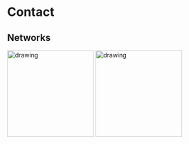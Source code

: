 # Contact

## Networks

[<img src="https://discord.com/assets/fc0b01fe10a0b8c602fb0106d8189d9b.png" alt="drawing" width="200"/>](https://discord.gg/qgxJ4UR)
[<img src="https://s.gjcdn.net/assets/gamejolt-logo-light-1x.0101a37a.png" alt="drawing" width=200/>](https://gamejolt.com/@carboncopycatgames/games)

